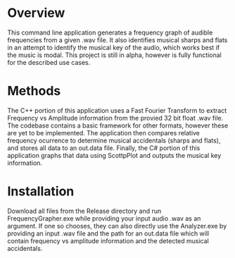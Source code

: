 <h1>Overview</h1>

This command line application generates a frequency graph of audible frequencies from a given .wav file. It also identifies musical sharps and flats in an attempt to identify the musical key of the audio, which works best if the music is modal. This project is still in alpha, however is fully functional for the described use cases.


<h1>Methods</h1>

The C++ portion of this application uses a Fast Fourier Transform to extract Frequency vs Amplitude information from the provied 32 bit float .wav file. The codebase contains a basic framework for other formats, however these are yet to be implemented. The application then compares relative frequency ocurrence to determine musical accidentals (sharps and flats), and stores all data to an out.data file. Finally, the C# portion of this application graphs that data using ScottpPlot and outputs the musical key information.  


<h1>Installation</h1>

Download all files from the Release directory and run FrequencyGrapher.exe while providing your input audio .wav as an argument. If one so chooses, they can also directly use the Analyzer.exe by providing an input .wav file and the path for an out.data file which will contain frequency vs amplitude information and the detected musical accidentals.
